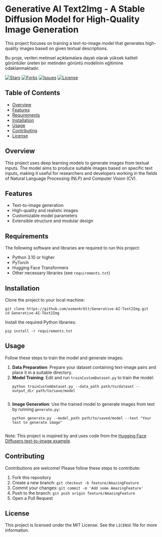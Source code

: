 <!DOCTYPE html>
<html lang="en">
<head>
    <meta charset="UTF-8">
    <title>Generative AI Text2Img - A Stable Diffusion Model for High-Quality Image Generation</title>
</head>
<body>

<h1>Generative AI Text2Img - A Stable Diffusion Model for High-Quality Image Generation</h1>

<p>This project focuses on training a text-to-image model that generates high-quality images based on given textual descriptions.</p>
<p>Bu proje, verilen metinsel açıklamalara dayalı olarak yüksek kaliteli görüntüler üreten bir metinden görüntü modelinin eğitimine odaklanmaktadır.</p>

<a href="https://github.com/osmankrblt/Generative-AI-Text2Img"><img src="https://img.shields.io/github/stars/osmankrblt/Generative-AI-Text2Img" alt="Stars"></a>
<a href="https://github.com/osmankrblt/Generative-AI-Text2Img"><img src="https://img.shields.io/github/forks/osmankrblt/Generative-AI-Text2Img" alt="Forks"></a>
<a href="https://github.com/osmankrblt/Generative-AI-Text2Img"><img src="https://img.shields.io/github/issues/osmankrblt/Generative-AI-Text2Img" alt="Issues"></a>
<a href="https://github.com/osmankrblt/Generative-AI-Text2Img"><img src="https://img.shields.io/github/license/osmankrblt/Generative-AI-Text2Img" alt="License"></a>

<h2>Table of Contents</h2>
<ul>
    <li><a href="#overview">Overview</a></li>
    <li><a href="#features">Features</a></li>
    <li><a href="#requirements">Requirements</a></li>
    <li><a href="#installation">Installation</a></li>
    <li><a href="#usage">Usage</a></li>
    <li><a href="#contributing">Contributing</a></li>
    <li><a href="#license">License</a></li>
</ul>

<h2 id="overview">Overview</h2>
<p>This project uses deep learning models to generate images from textual inputs. The model aims to produce suitable images based on specific text inputs, making it useful for researchers and developers working in the fields of Natural Language Processing (NLP) and Computer Vision (CV).</p>

<h2 id="features">Features</h2>
<ul>
    <li>Text-to-image generation</li>
    <li>High-quality and realistic images</li>
    <li>Customizable model parameters</li>
    <li>Extensible structure and modular design</li>
</ul>

<h2 id="requirements">Requirements</h2>
<p>The following software and libraries are required to run this project:</p>
<ul>
    <li>Python 3.10 or higher</li>
    <li>PyTorch</li>
    <li>Hugging Face Transformers</li>
    <li>Other necessary libraries (see <code>requirements.txt</code>)</li>
</ul>

<h2 id="installation">Installation</h2>
<p>Clone the project to your local machine:</p>
<pre><code>git clone https://github.com/osmankrblt/Generative-AI-Text2Img.git
cd Generative-AI-Text2Img
</code></pre>
<p>Install the required Python libraries:</p>
<pre><code>pip install -r requirements.txt
</code></pre>

<h2 id="usage">Usage</h2>
<p>Follow these steps to train the model and generate images:</p>
<ol>
    <li><strong>Data Preparation</strong>: Prepare your dataset containing text-image pairs and place it in a suitable directory.</li>
    <li><strong>Model Training</strong>: Edit and run <code>trainCustomDataset.py</code> to train the model:
    <pre><code>python trainCustomDataset.py --data_path path/to/dataset --output_dir path/to/save/model
    </code></pre></li>
    <li><strong>Image Generation</strong>: Use the trained model to generate images from text by running <code>generate.py</code>:
    <pre><code>python generate.py --model_path path/to/saved/model --text "Your text to generate image"
    </code></pre></li>
</ol>
<p>Note: This project is inspired by and uses code from the <a href="https://github.com/huggingface/diffusers/blob/main/examples/text_to_image/train_text_to_image.py">Hugging Face Diffusers text-to-image example</a>.</p>

<h2 id="contributing">Contributing</h2>
<p>Contributions are welcome! Please follow these steps to contribute:</p>
<ol>
    <li>Fork this repository</li>
    <li>Create a new branch: <code>git checkout -b feature/AmazingFeature</code></li>
    <li>Commit your changes: <code>git commit -m 'Add some AmazingFeature'</code></li>
    <li>Push to the branch: <code>git push origin feature/AmazingFeature</code></li>
    <li>Open a Pull Request</li>
</ol>

<h2 id="license">License</h2>
<p>This project is licensed under the MIT License. See the <code>LICENSE</code> file for more information.</p>

</body>
</html>
